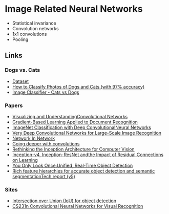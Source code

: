 # Image Related Neural Networks

* Statistical invariance
* Convolution networks
* 1x1 convolutions
* Pooling

## Links
### Dogs vs. Cats
* [Dataset](https://www.kaggle.com/c/dogs-vs-cats/data)
* [How to Classify Photos of Dogs and Cats (with 97% accuracy)](https://machinelearningmastery.com/how-to-develop-a-convolutional-neural-network-to-classify-photos-of-dogs-and-cats/)
* [Image Classifier - Cats vs Dogs](https://towardsdatascience.com/image-classifier-cats-vs-dogs-with-convolutional-neural-networks-cnns-and-google-colabs-4e9af21ae7a8)
### Papers
* [Visualizing and UnderstandingConvolutional Networks](https://cs.nyu.edu/~fergus/papers/zeilerECCV2014.pdf)
* [Gradient-Based Learning Applied to Document Recognition](http://yann.lecun.com/exdb/publis/pdf/lecun-01a.pdf)
* [ImageNet Classification with Deep ConvolutionalNeural Networks](https://papers.nips.cc/paper/4824-imagenet-classification-with-deep-convolutional-neural-networks.pdf)
* [Very Deep Convolutional Networks for Large-Scale Image Recognition](https://arxiv.org/abs/1409.1556)
* [Network In Network](https://arxiv.org/abs/1312.4400)
* [Going deeper with convolutions](https://arxiv.org/pdf/1409.4842v1.pdf)
* [Rethinking the Inception Architecture for Computer Vision](https://arxiv.org/pdf/1512.00567v3.pdf)
* [Inception-v4, Inception-ResNet andthe Impact of Residual Connections on Learning](https://arxiv.org/pdf/1602.07261.pdf)
* [You Only Look Once:Unified, Real-Time Object Detection](https://arxiv.org/pdf/1506.02640.pdf)
* [Rich feature hierarchies for accurate object detection and semantic segmentationTech report (v5)](https://arxiv.org/pdf/1311.2524.pdf)
### Sites
* [Intersection over Union (IoU) for object detection](https://www.pyimagesearch.com/2016/11/07/intersection-over-union-iou-for-object-detection/)
* [CS231n Convolutional Neural Networks for Visual Recognition](https://cs231n.github.io/)
